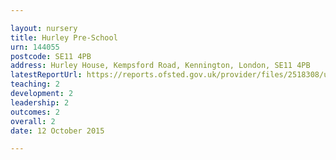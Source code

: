 ```yaml
---

layout: nursery
title: Hurley Pre-School
urn: 144055
postcode: SE11 4PB
address: Hurley House, Kempsford Road, Kennington, London, SE11 4PB
latestReportUrl: https://reports.ofsted.gov.uk/provider/files/2518308/urn/144055.pdf
teaching: 2
development: 2
leadership: 2
outcomes: 2
overall: 2
date: 12 October 2015

---
```

